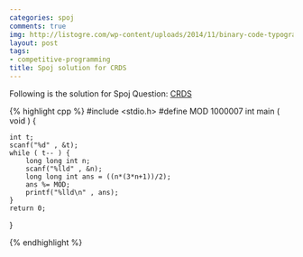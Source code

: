 ```yaml
---
categories: spoj
comments: true
img: http://listogre.com/wp-content/uploads/2014/11/binary-code-typography-hd-wallpaper-1920x1080-2619-672x372.png
layout: post
tags:
- competitive-programming
title: Spoj solution for CRDS
---
```


Following is the solution for Spoj Question: [CRDS](http://www.spoj.com/problems/CRDS/)

{% highlight cpp %}
#include <stdio.h>
#define MOD 1000007
int main ( void ) {

	int t;
	scanf("%d" , &t);
	while ( t-- ) {
		long long int n;
		scanf("%lld" , &n);
		long long int ans = ((n*(3*n+1))/2);
		ans %= MOD;
		printf("%lld\n" , ans);
	}
	return 0;
}

{% endhighlight %}